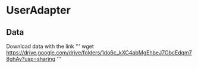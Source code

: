 # UserAdapter

## Data
Download data with the link
'''
wget https://drive.google.com/drive/folders/1do6c_kXC4abMgEhbeJ7ObcEdqm78ghAy?usp=sharing
'''
